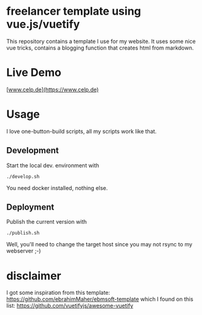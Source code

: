 # freelancer template using vue.js/vuetify 

This repository contains a template I use for my website.
It uses some nice vue tricks, contains a blogging function
that creates html from markdown.

# Live Demo
[www.celp.de](https://www.celp.de)

# Usage
I love one-button-build scripts, all my scripts work like that.
## Development
Start the local dev. environment with
```
./develop.sh
```
You need docker installed, nothing else.
## Deployment
Publish the current version with
```
./publish.sh
```
Well, you'll need to change the target host since you may not
rsync to my webserver ;-)


# disclaimer
I got some inspiration from this template:
https://github.com/ebrahimMaher/ebmsoft-template
which I found on this list: https://github.com/vuetifyjs/awesome-vuetify
